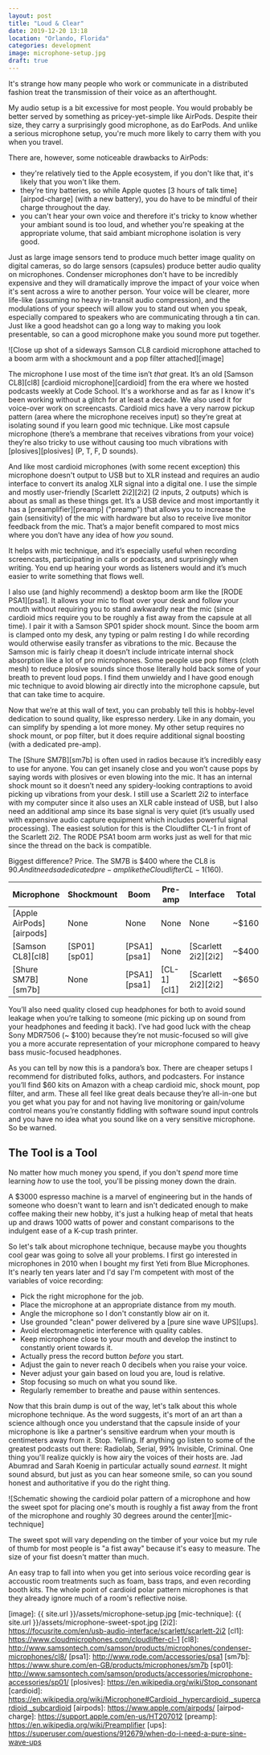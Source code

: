 ```yaml
---
layout: post
title: "Loud & Clear"
date: 2019-12-20 13:18
location: "Orlando, Florida"
categories: development
image: microphone-setup.jpg
draft: true
---
```


It's strange how many people who work or communicate in a distributed
fashion treat the transmission of their voice as an
afterthought.

My audio setup is a bit excessive for most people. You would probably
be better served by something as pricey-yet-simple like AirPods. Despite
their size, they carry a surprisingly good microphone, as do EarPods.
And unlike a serious microphone setup, you're much more likely to carry
them with you when you travel.

There are, however, some noticeable drawbacks to AirPods:
- they're relatively tied to the Apple ecosystem, if you don't like
  that, it's likely that you won't like them.
- they're tiny batteries, so while Apple quotes [3 hours of talk
  time][airpod-charge] (with a new battery), you do have to be mindful
  of their charge throughout the day.
- you can't hear your own voice and therefore it's tricky to know
  whether your ambiant sound is too loud, and whether you're speaking at
  the appropriate volume, that said ambiant microphone isolation is very
  good.

Just as large image sensors tend to produce much better image quality on
digital cameras, so do large sensors (capsules) produce better audio
quality on microphones. Condenser microphones don't have to be
incredibly expensive and they will dramatically improve the impact of
your voice when it's sent across a wire to another person. Your voice
will be clearer, more life-like (assuming no heavy in-transit audio
compression), and the modulations of your speech will allow you to stand
out when you speak, especially compared to speakers who are
communicating through a tin can. Just like a good headshot can go a long
way to making you look presentable, so can a good microphone make you
sound more put together.

![Close up shot of a sideways Samson CL8 cardioid microphone attached to
a boom arm with a shockmount and a pop filter attached][image]

The microphone I use most of the time isn’t *that* great. It’s an old
[Samson CL8][cl8] [cardioid microphone][cardioid] from the era where we
hosted podcasts weekly at Code School. It's a workhorse and as far as I
know it's been working without a glitch for at least a decade. We also
used it for voice-over work on screencasts. Cardioid mics have a very
narrow pickup pattern (area where the microphone receives input) so
they’re great at isolating sound if you learn good mic technique. Like
most capsule microphone (there’s a membrane that receives vibrations
from your voice) they’re also tricky to use without causing too much
vibrations with [plosives][plosives] (P, T, F, D sounds).

And like most cardioid microphones (with some recent exception) this
microphone doesn't output to USB but to XLR instead and requires an
audio interface to convert its analog XLR signal into a digital one. I
use the simple and mostly user-friendly [Scarlett 2i2][2i2] (2 inputs, 2
outputs) which is about as small as these things get. It’s a USB device
and most importantly it has a [preamplifier][preamp] ("preamp") that
allows you to increase the gain (sensitivity) of the mic with hardware
but also to receive live monitor feedback from the mic. That’s a major
benefit compared to most mics where you don’t have any idea of how *you*
sound.

It helps with mic technique, and it’s especially useful when recording
screencasts, participating in calls or podcasts, and surprisingly when
writing. You end up hearing your words as listeners would and it’s much
easier to write something that flows well.

I also use (and highly recommend) a desktop boom arm like the [RODE
PSA1][psa1]. It allows your mic to float over your desk and follow your
mouth without requiring you to stand awkwardly near the mic (since
cardioid mics require you to be roughly a fist away from the capsule at
all time). I pair it with a Samson SP01 spider shock mount. Since the
boom arm is clamped onto my desk, any typing or palm resting I do while
recording would otherwise easily transfer as vibrations to the mic.
Because the Samson mic is fairly cheap it doesn’t include intricate
internal shock absorption like a lot of pro microphones. Some people use
pop filters (cloth mesh) to reduce plosive sounds since those literally
hold back some of your breath to prevent loud pops. I find them unwieldy
and I have good enough mic technique to avoid blowing air directly into
the microphone capsule, but that can take time to acquire.

Now that we’re at this wall of text, you can probably tell this is
hobby-level dedication to sound quality, like espresso nerdery. Like in
any domain, you can simplify by spending a lot more money. My other
setup requires no shock mount, or pop filter, but it does require
additional signal boosting (with a dedicated pre-amp).

The [Shure SM7B][sm7b] is often used in radios because it’s incredibly
easy to use for anyone. You can get insanely close and you won’t cause
pops by saying words with plosives or even blowing into the mic. It has
an internal shock mount so it doesn’t need any spidery-looking
contraptions to avoid picking up vibrations from your desk. I still use
a Scarlett 2i2 to interface with my computer since it also uses an XLR
cable instead of USB, but I also need an additional amp since its base
signal is very quiet (it’s usually used with expensive audio capture
equipment which includes powerful signal processing). The easiest
solution for this is the Cloudlifter CL-1 in front of the Scarlett 2i2.
The RODE PSA1 boom arm works just as well for that mic since the thread
on the back is compatible.

Biggest difference? Price. The SM7B is $400 where the CL8 is $90. And it needs
a dedicated pre-amp like the Cloudlifter CL-1 ($160).

| Microphone | Shockmount | Boom | Pre-amp | Interface | Total |
| --- | --- | --- | --- | --- | --- |
| [Apple AirPods][airpods] | None | None | None | None | ~$160 |
| [Samson CL8][cl8] | [SP01][sp01] | [PSA1][psa1] | None | [Scarlett 2i2][2i2] | ~$400 |
| [Shure SM7B][sm7b] | None | [PSA1][psa1] | [CL-1][cl1] | [Scarlett 2i2][2i2] | ~$650 |

You’ll also need quality closed cup headphones for both to avoid sound
leakage when you’re talking to someone (mic picking up on sound from
your headphones and feeding it back). I’ve had good luck with the cheap
Sony MDR7506 (~ $100) because they’re not music-focused so will give you a
more accurate representation of your microphone compared to heavy bass
music-focused headphones.

As you can tell by now this is a pandora’s box. There are cheaper setups
I recommend for distributed folks, authors, and podcasters. For instance
you’ll find $60 kits on Amazon with a cheap cardioid mic, shock mount,
pop filter, and arm. These all feel like great deals because they’re
all-in-one but you get what you pay for and not having live monitoring
or gain/volume control means you’re constantly fiddling with software
sound input controls and you have no idea what you sound like on a very
sensitive microphone. So be warned.

## The Tool is a Tool

No matter how much money you spend, if you don't *spend* more time
learning *how* to use the tool, you'll be pissing money down the drain.

A $3000 espresso machine is a marvel of engineering but in the hands of
someone who doesn't want to learn and isn't dedicated enough to make
coffee making their new hobby, it's just a hulking heap of metal that
heats up and draws 1000 watts of power and constant comparisons to the
indulgent ease of a K-cup trash printer.

So let's talk about microphone technique, because maybe you thoughts
cool gear was going to solve all your problems. I first go interested in
microphones in 2010 when I bought my first Yeti from Blue Microphones.
It's nearly ten years later and I'd say I'm competent with most of the
variables of voice recording:
- Pick the right microphone for the job.
- Place the microphone at an appropriate distance from my mouth.
- Angle the microphone so I don't constantly blow air on it.
- Use grounded "clean" power delivered by a [pure sine wave
  UPS][ups].
- Avoid electromagnetic interference with quality cables.
- Keep microphone close to your mouth and develop the instinct to
  constantly orient towards it.
- Actually press the record button *before* you start.
- Adjust the gain to never reach 0 decibels when you raise your voice.
- Never adjust your gain based on loud you are, loud is relative.
- Stop focusing so much on what you sound like.
- Regularly remember to breathe and pause within sentences.

Now that this brain dump is out of the way, let's talk about this whole
microphone technique. As the word suggests, it's mort of an art than a
science although once you understand that the capsule inside of your
microphone is like a partner's sensitive eardrum when your mouth is
centimeters away from it. Stop. Yelling. If anything go listen to some
of the greatest podcasts out there: Radiolab, Serial, 99% Invisible,
Criminal. One thing you'll realize quickly is how airy the voices of
their hosts are. Jad Abumrad and Sarah Koenig in particular actually
sound *earnest*. It might sound absurd, but just as you can hear someone
smile, so can you sound honest and authoritative if you do the right
thing.

![Schematic showing the cardioid polar pattern of a microphone and how the sweet spot for placing one's mouth is roughly a fist away from the front of the microphone and roughly 30 degrees around the center][mic-technique]

The sweet spot will vary depending on the timber of your voice but my
rule of thumb for most people is "a fist away" because it's easy to
measure. The size of your fist doesn't matter than much.

An easy trap to fall into when you get into serious voice recording
gear is accoustic room treatments such as foam, bass traps, and even
recording booth kits. The whole point of cardioid polar pattern
microphones is that they already ignore much of a room's reflective
noise.

[image]: {{ site.url }}/assets/microphone-setup.jpg
[mic-technique]: {{ site.url }}/assets/microphone-sweet-spot.jpg
[2i2]: https://focusrite.com/en/usb-audio-interface/scarlett/scarlett-2i2
[cl1]: https://www.cloudmicrophones.com/cloudlifter-cl-1
[cl8]: http://www.samsontech.com/samson/products/microphones/condenser-microphones/cl8/
[psa1]: http://www.rode.com/accessories/psa1
[sm7b]: https://www.shure.com/en-GB/products/microphones/sm7b
[sp01]: http://www.samsontech.com/samson/products/accessories/microphone-accessories/sp01/
[plosives]: https://en.wikipedia.org/wiki/Stop_consonant
[cardioid]: https://en.wikipedia.org/wiki/Microphone#Cardioid,_hypercardioid,_supercardioid,_subcardioid
[airpods]: https://www.apple.com/airpods/
[airpod-charge]: https://support.apple.com/en-us/HT207012
[preamp]: https://en.wikipedia.org/wiki/Preamplifier
[ups]: https://superuser.com/questions/912679/when-do-i-need-a-pure-sine-wave-ups
